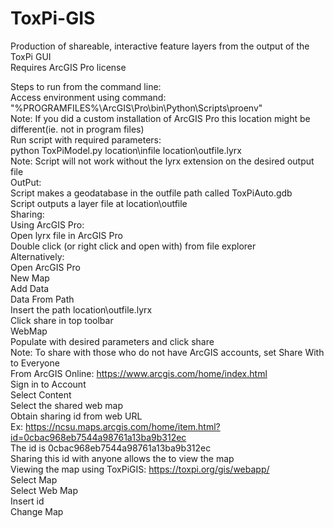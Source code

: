 # ToxPi-GIS
Production of shareable, interactive feature layers from the output of the ToxPi GUI  
Requires ArcGIS Pro license  

Steps to run from the command line:  
	Access environment using command:  
    "%PROGRAMFILES%\ArcGIS\Pro\bin\Python\Scripts\proenv"  
    Note: If you did a custom installation of ArcGIS Pro this location might be different(ie. not in program files)  
  Run script with required parameters:  
    python ToxPiModel.py location\infile location\outfile.lyrx  
    Note: Script will not work without the lyrx extension on the desired output file  
OutPut:  
  Script makes a geodatabase in the outfile path called ToxPiAuto.gdb  
  Script outputs a layer file at location\outfile  
Sharing:  
  Using ArcGIS Pro:  
    Open lyrx file in ArcGIS Pro  
      Double click (or right click and open with) from file explorer  
      Alternatively:  
        Open ArcGIS Pro  
        New Map  
        Add Data  
        Data From Path  
        Insert the path location\outfile.lyrx  
    Click share in top toolbar  
    WebMap  
    Populate with desired parameters and click share  
      Note: To share with those who do not have ArcGIS accounts, set Share With to Everyone  
  From ArcGIS Online: https://www.arcgis.com/home/index.html  
    Sign in to Account  
    Select Content  
    Select the shared web map  
    Obtain sharing id from web URL  
      Ex: https://ncsu.maps.arcgis.com/home/item.html?id=0cbac968eb7544a98761a13ba9b312ec  
      The id is 0cbac968eb7544a98761a13ba9b312ec  
    Sharing this id with anyone allows the to view the map  
Viewing the map using ToxPiGIS: https://toxpi.org/gis/webapp/  
  Select Map  
  Select Web Map  
  Insert id  
  Change Map

    
    
